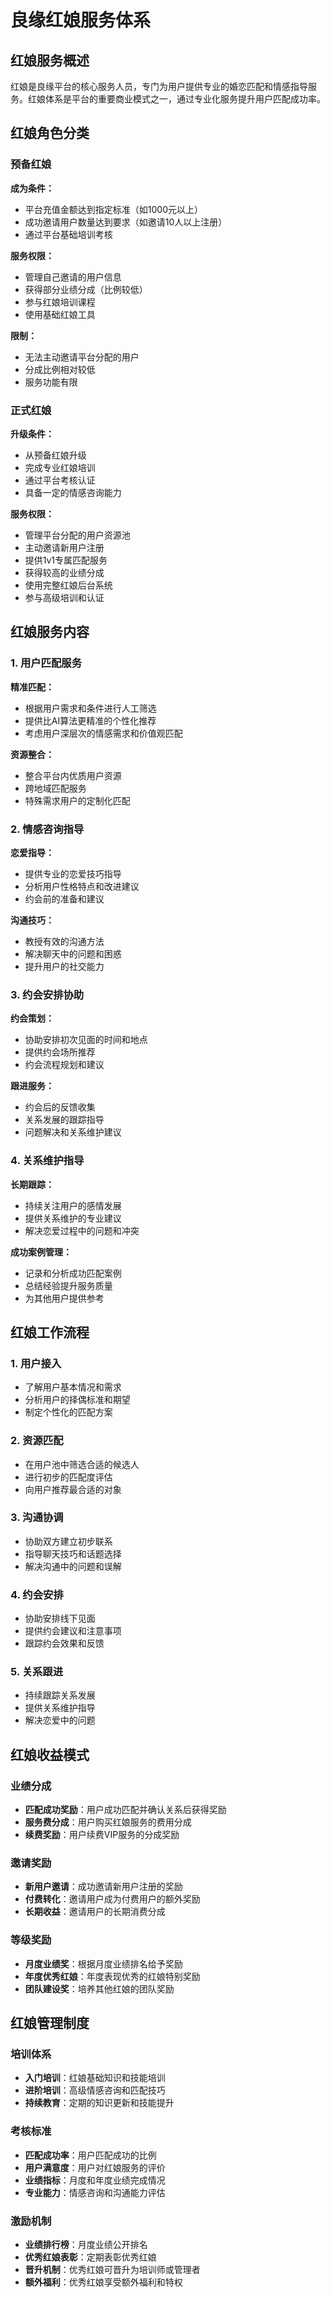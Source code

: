 # 良缘红娘服务体系

## 红娘服务概述

红娘是良缘平台的核心服务人员，专门为用户提供专业的婚恋匹配和情感指导服务。红娘体系是平台的重要商业模式之一，通过专业化服务提升用户匹配成功率。

## 红娘角色分类

### 预备红娘
**成为条件：**
- 平台充值金额达到指定标准（如1000元以上）
- 成功邀请用户数量达到要求（如邀请10人以上注册）
- 通过平台基础培训考核

**服务权限：**
- 管理自己邀请的用户信息
- 获得部分业绩分成（比例较低）
- 参与红娘培训课程
- 使用基础红娘工具

**限制：**
- 无法主动邀请平台分配的用户
- 分成比例相对较低
- 服务功能有限

### 正式红娘
**升级条件：**
- 从预备红娘升级
- 完成专业红娘培训
- 通过平台考核认证
- 具备一定的情感咨询能力

**服务权限：**
- 管理平台分配的用户资源池
- 主动邀请新用户注册
- 提供1v1专属匹配服务
- 获得较高的业绩分成
- 使用完整红娘后台系统
- 参与高级培训和认证

## 红娘服务内容

### 1. 用户匹配服务
**精准匹配：**
- 根据用户需求和条件进行人工筛选
- 提供比AI算法更精准的个性化推荐
- 考虑用户深层次的情感需求和价值观匹配

**资源整合：**
- 整合平台内优质用户资源
- 跨地域匹配服务
- 特殊需求用户的定制化匹配

### 2. 情感咨询指导
**恋爱指导：**
- 提供专业的恋爱技巧指导
- 分析用户性格特点和改进建议
- 约会前的准备和建议

**沟通技巧：**
- 教授有效的沟通方法
- 解决聊天中的问题和困惑
- 提升用户的社交能力

### 3. 约会安排协助
**约会策划：**
- 协助安排初次见面的时间和地点
- 提供约会场所推荐
- 约会流程规划和建议

**跟进服务：**
- 约会后的反馈收集
- 关系发展的跟踪指导
- 问题解决和关系维护建议

### 4. 关系维护指导
**长期跟踪：**
- 持续关注用户的感情发展
- 提供关系维护的专业建议
- 解决恋爱过程中的问题和冲突

**成功案例管理：**
- 记录和分析成功匹配案例
- 总结经验提升服务质量
- 为其他用户提供参考

## 红娘工作流程

### 1. 用户接入
- 了解用户基本情况和需求
- 分析用户的择偶标准和期望
- 制定个性化的匹配方案

### 2. 资源匹配
- 在用户池中筛选合适的候选人
- 进行初步的匹配度评估
- 向用户推荐最合适的对象

### 3. 沟通协调
- 协助双方建立初步联系
- 指导聊天技巧和话题选择
- 解决沟通中的问题和误解

### 4. 约会安排
- 协助安排线下见面
- 提供约会建议和注意事项
- 跟踪约会效果和反馈

### 5. 关系跟进
- 持续跟踪关系发展
- 提供关系维护指导
- 解决恋爱中的问题

## 红娘收益模式

### 业绩分成
- **匹配成功奖励**：用户成功匹配并确认关系后获得奖励
- **服务费分成**：用户购买红娘服务的费用分成
- **续费奖励**：用户续费VIP服务的分成奖励

### 邀请奖励
- **新用户邀请**：成功邀请新用户注册的奖励
- **付费转化**：邀请用户成为付费用户的额外奖励
- **长期收益**：邀请用户的长期消费分成

### 等级奖励
- **月度业绩奖**：根据月度业绩排名给予奖励
- **年度优秀红娘**：年度表现优秀的红娘特别奖励
- **团队建设奖**：培养其他红娘的团队奖励

## 红娘管理制度

### 培训体系
- **入门培训**：红娘基础知识和技能培训
- **进阶培训**：高级情感咨询和匹配技巧
- **持续教育**：定期的知识更新和技能提升

### 考核标准
- **匹配成功率**：用户匹配成功的比例
- **用户满意度**：用户对红娘服务的评价
- **业绩指标**：月度和年度业绩完成情况
- **专业能力**：情感咨询和沟通能力评估

### 激励机制
- **业绩排行榜**：月度业绩公开排名
- **优秀红娘表彰**：定期表彰优秀红娘
- **晋升机制**：优秀红娘可晋升为培训师或管理者
- **额外福利**：优秀红娘享受额外福利和特权
